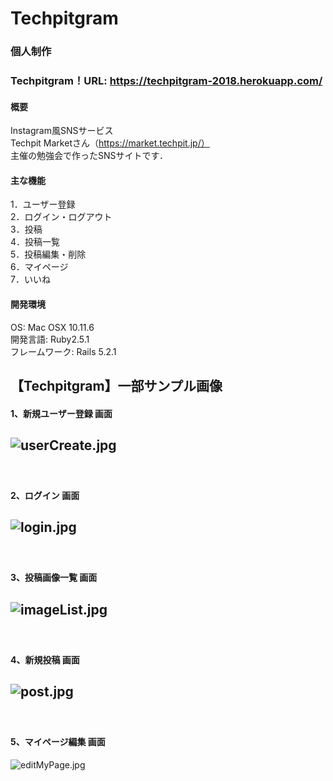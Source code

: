 # Techpitgram
### 個人制作

### Techpitgram！URL: https://techpitgram-2018.herokuapp.com/

#### 概要
Instagram風SNSサービス  
Techpit Marketさん（https://market.techpit.jp/）       
主催の勉強会で作ったSNSサイトです．

#### 主な機能
1．ユーザー登録　　  
2．ログイン・ログアウト　　  
3．投稿  
4．投稿一覧  
5．投稿編集・削除   
6．マイページ  
7．いいね   

#### 開発環境
OS: Mac OSX 10.11.6  
開発言語: Ruby2.5.1  
フレームワーク: Rails 5.2.1  

## 【Techpitgram】一部サンプル画像   
#### 1、新規ユーザー登録 画面  
![userCreate.jpg](https://github.com/y-sugiyama654/Techpitgram/blob/images/images/userCreate.jpg)
-----------
　  
#### 2、ログイン 画面  
![login.jpg](https://github.com/y-sugiyama654/Techpitgram/blob/images/images/login.jpg)  
-----------
　  
#### 3、投稿画像一覧 画面  
![imageList.jpg](https://github.com/y-sugiyama654/Techpitgram/blob/images/images/imageList.jpg)
-----------
　  
#### 4、新規投稿 画面
![post.jpg](https://github.com/y-sugiyama654/Techpitgram/blob/images/images/post.jpg)
-----------
　  
#### 5、マイページ編集 画面
![editMyPage.jpg](https://github.com/y-sugiyama654/Techpitgram/blob/images/images/editMyPage.jpg) 
